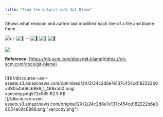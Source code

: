 ```yaml
---
title: "Find the culprit with Git Blame"
---
```


Shows what revision and author last modified each line of a file and blame them.

![:point_right:](//forum.freecodecamp.com/images/emoji/emoji_one/point_right.png?v=2 ":point_right:") ![:no_good:](//forum.freecodecamp.com/images/emoji/emoji_one/no_good.png?v=2 ":no_good:") -- ![:see_no_evil:](//forum.freecodecamp.com/images/emoji/emoji_one/see_no_evil.png?v=2 ":see_no_evil:") ![:hear_no_evil:](//forum.freecodecamp.com/images/emoji/emoji_one/hear_no_evil.png?v=2 ":hear_no_evil:") ![:speak_no_evil:](//forum.freecodecamp.com/images/emoji/emoji_one/speak_no_evil.png?v=2 ":speak_no_evil:")

![](//discourse-user-assets.s3.amazonaws.com/original/2X/d/d8cb932324ede4b8c534c150056b81759fac5804.png)

**Reference:** [https://git-scm.com/docs/git-blame](https://git-scm.com/docs/git-blame)

## 

<div class="lightbox-wrapper">[![](//discourse-user-assets.s3.amazonaws.com/optimized/2X/2/24c2d8e7e137c454cd182222b6a38054a09c6889_1_488x500.png)

<div class="meta"><span class="filename">xancoby.png</span><span class="informations">572x585 62.5 KB</span><span class="expand"></span></div>](//discourse-user-assets.s3.amazonaws.com/original/2X/2/24c2d8e7e137c454cd182222b6a38054a09c6889.png "xancoby.png") </div>
